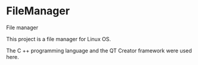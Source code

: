 # FileManager
File manager

This project is a file manager for Linux OS.

The C ++ programming language and the QT Creator framework were used here.
